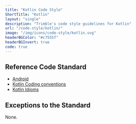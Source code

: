 ```yaml
---
title: "Kotlin Code Style"
ShortTitle: "Kotlin"
layout: "single"
description: "Trimble's code style guidelines for Kotlin"
url: "/code-style/kotlin/"
image: "/img/icons/code-style/kotlin.svg"
headerBGColor: "#c7555f"
headerBGInvert: true
code: true
---
```


## Reference Code Standard

- [Android](https://developer.android.com/kotlin/style-guide)
- [Kotlin Coding conventions](https://kotlinlang.org/docs/reference/coding-conventions.html)
- [Kotlin Idioms](https://kotlinlang.org/docs/reference/idioms.html)

## Exceptions to the Standard

None.

<!--

## Implementing the Standard

-->
